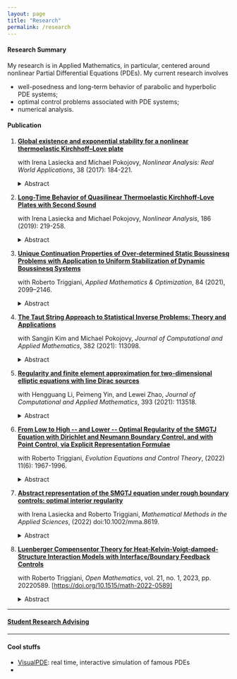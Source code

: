 ```yaml
---
layout: page
title: "Research"
permalink: /research
---
```


#### Research Summary
My research is in Applied Mathematics, in particular, centered around nonlinear Partial Differential Equations (PDEs). My current research involves
* well-posedness and long-term behavior of parabolic and hyperbolic PDE systems; 
* optimal control problems associated with PDE systems; 
* numerical analysis.

#### Publication

1. [**Global existence and exponential stability for a nonlinear thermoelastic Kirchhoff–Love plate**](https://www.sciencedirect.com/science/article/pii/S1468121817300561)

    with Irena Lasiecka and Michael Pokojovy, <em>Nonlinear Analysis: Real World Applications</em>, 38 (2017): 184-221.

    <details>
    <summary>Abstract</summary>
    We study an initial–boundary-value problem for a quasilinear thermoelastic plate of Kirchhoff & Love-type with parabolic heat conduction due to Fourier, mechanically simply supported and held at the reference temperature on the boundary. For this problem, we show the short-time existence and uniqueness of classical solutions under appropriate regularity and compatibility assumptions on the data. Further, we use barrier techniques to prove the global existence and exponential stability of solutions under a smallness condition on the initial data. It is the first result of this kind established for a quasilinear non-parabolic thermoelastic Kirchhoff & Love plate in multiple dimension.
    </details>

2. [**Long-Time Behavior of Quasilinear Thermoelastic Kirchhoff-Love Plates with Second Sound**](https://www.sciencedirect.com/science/article/pii/S0362546X1930080X)
    
    with Irena Lasiecka and Michael Pokojovy, <em>Nonlinear Analysis</em>, 186 (2019): 219-258.

    <details>
    <summary>Abstract</summary>
    We consider an initial–boundary-value problem for a thermoelastic Kirchhoff & Love plate, thermally insulated and simply supported on the boundary, incorporating rotational inertia and a quasilinear hypoelastic response, while the heat effects are modeled using the hyperbolic Maxwell–Cattaneo–Vernotte law giving rise to a ‘second sound’ effect. We study the local well-posedness of the resulting quasilinear mixed-order hyperbolic system in a suitable solution class of smooth functions mapping into Sobolev -spaces. Exploiting the sole source of energy dissipation entering the system through the hyperbolic heat flux moment, provided the initial data are small – not in the full topology of our solution class, but in a lower topology corresponding to weak solutions we prove a nonlinear stabilizability estimate furnishing global existence & uniqueness and exponential decay of classical solutions.
    </details>


3. [**Unique Continuation Properties of Over-determined Static Boussinesq Problems with Application to Uniform Stabilization of Dynamic Boussinesq Systems**](https://link.springer.com/article/10.1007/s00245-020-09705-z)
    
    with Roberto Triggiani, <em>Applied Mathematics & Optimization</em>, 84 (2021), 2099–2146.

    <details>
    <summary>Abstract</summary>
    We consider several direct and adjoint Boussinesq static problems under different types of over-determined conditions. We then conclude, in each case, that the solution pair corresponding to {fluid velocity, scalar temperature} must vanish identically on the whole domain, so that the pressure is then constant (Unique Continuation Property). In going from the direct to the adjoint problem, the coupling operators between the fluid and the thermal equations switch places. As a result, the adjoint Boussinesq system has a more favorable structure than the direct Boussinesq system and hence yields UCP results under weaker requirements; typically, a reduction by one or even two units on the number of components of the fluid vector being involved in the assumptions. To illustrate: in the key direct Boussinesq problem, over-determination consists of the additional vanishing of the solution pair in a common arbitrarily small subset of the interior. In contrast, in the corresponding adjoint Boussinesq problem, only the first (d−1) components of the d-dimensional fluid velocity vector need to be assumed as vanishing on the interior subset. These UCPs for the adjoint problem are critical ingredients in the solution of corresponding uniform stabilization problems of (direct) dynamic Boussinesq systems by suitable finite dimensional feedback controls. They allow one to verify a corresponding Kalman algebraic condition for controllability.
    </details>

4. [**The Taut String Approach to Statistical Inverse Problems: Theory and Applications**](https://www.sciencedirect.com/science/article/pii/S0377042720303897)
    
    with Sangjin Kim and Michael Pokojovy, <em>Journal of Computational and Applied Mathematics</em>, 382 (2021): 113098.

    <details>
    <summary>Abstract</summary>
    A novel solution approach to a class of nonlinear statistical inverse problems with finitely many observations collected over a compact interval on the real line blurred by Gaussian white noise of arbitrary intensity is presented. Exploiting the nonparametric taut string estimator, we prove the state recovery strategy is convergent to a solution of the unnoisy problem at the rate of  as the number of observations  grows to infinity. Illustrations of the method’s application to real-world examples from hydrology, civil & electrical engineering are given and an empirical study on the robustness of our approach is presented.
    </details>


5. [**Regularity and finite element approximation for two-dimensional elliptic equations with line Dirac sources**](https://www.sciencedirect.com/science/article/pii/S0377042721001370)
    
    with Hengguang Li, Peimeng Yin, and Lewei Zhao, <em>Journal of Computational and Applied Mathematics</em>, 393 (2021): 113518.

    <details>
    <summary>Abstract</summary>
    We study the elliptic equation with a line Dirac delta function as the source term subject to the Dirichlet boundary condition in a two-dimensional domain. Such a line Dirac measure causes different types of solution singularities in the neighborhood of the line fracture. We establish new regularity results for the solution in a class of weighted Sobolev spaces and propose finite element algorithms that approximate the singular solution at the optimal convergence rate. Numerical tests are presented to justify the theoretical findings.
    </details>


6. [**From Low to High -- and Lower -- Optimal Regularity of the SMGTJ Equation with Dirichlet and Neumann Boundary Control, and with Point Control, via Explicit Representation Formulae**](https://www.aimsciences.org/data/article/export-pdf?id=620c965e2d80b75aa4a24bb7)
    
    with Roberto Triggiani, <em>Evolution Equations and Control Theory</em>, (2022) 11(6): 1967-1996. 

    <details>
    <summary>Abstract</summary>
    We consider the linear third order (in time) PDE known as the SMGTJ-equation, defined on a bounded domain, under the action of either Dirichlet or Neumann boundary control g. Optimal interior and boundary regularity results were given in [1], after [41], when g ∈ L2(0, T ; L2(Γ)) ≡ L2(Σ), which, moreover, in the canonical case γ = 0, were expressed by the well-known explicit representation formulae of the wave equation in terms of cosine/sine operators [20], [17], [25, Vol II]. The interior or boundary regularity theory is however the same, whether γ = 0 or 0 6 = γ ∈ L∞(Ω), since γ 6 = 0 is responsible only for lower order terms. Here we exploit such cosine operator based-explicit representation formulae to provide optimal interior and boundary regularity results with g “smoother” than L2(Σ), qualitatively by one unit, two units, etc. in the Dirichlet boundary case. To this end, we invoke the corresponding results for wave equations, as in [17]. Similarly for the Neumann boundary case, by invoking the corresponding results for the wave equation as in [23], [24], [37] for control smoother than L2(0, T ; L2(Γ)), and [44] for control less regular in space than L2(Γ). In addition, we provide optimal interior and boundary regularity results when the SMGTJ equation is subject to interior point control, by invoking the corresponding wave equations results [42], [25, Section 9.8.2].
    </details>


7. [**Abstract representation of the SMGTJ equation under rough boundary controls: optimal interior regularity**](https://onlinelibrary.wiley.com/doi/full/10.1002/mma.8619)
    
    with Irena Lasiecka and Roberto Triggiani, <em>Mathematical Methods in the Applied Sciences</em>, (2022) doi:10.1002/mma.8619.

    <details>
    <summary>Abstract</summary>
    We consider the linearized third order SMGTJ equation defined on a sufficiently smooth boundary domain in ℝ 3 and subject to either Dirichlet or Neumann rough boundary control. Filling a void in the literature, we present a direct general 3 × 3 system approach based on the vector state solution {position, velocity, acceleration}. It yields, in both cases, an explicit representation formula: input → solution, based on the s.c. group generator of the boundary homogeneous problem and corresponding elliptic Dirichlet or Neumann map. It is close to, but also distinctly and critically different from, the abstract variation of parameter formula that arises in more traditional boundary control problems for PDEs L-T.6. Through a duality argument based on this explicit formula, we provide a new proof of the optimal regularity theory: boundary control → {position, velocity, acceleration} with low regularity boundary control, square integrable in time and space.
    </details>

8. [**Luenberger Compensentor Theory for Heat-Kelvin-Voigt-damped-Structure Interaction Models with Interface/Boundary Feedback Controls**]()
    
    with Roberto Triggiani, <em>Open Mathematics</em>, vol. 21, no. 1, 2023, pp. 20220589. [https://doi.org/10.1515/math-2022-0589]

    <details>
    <summary>Abstract</summary>
    An optimal, complete, continuous theory of the Luenberger dynamic compensator (or state estimator or state observer) is obtained for the recently studied class of heat-structure interaction PDE-models, with structure subject to high Kelvin-Voigt damping, and feedback control exercised either at the interface between the two media or else at the external boundary of the physical domain. It is a first, full investigation that opens the door to numerous and far reaching subsequent extensions, to include physically relevant fluid-structure models, with wave- or plate-structures, possibly without Kelvin-Voigt damping, as explicitly noted in the text, all the way to achieving the ultimate discrete numerical theory, so critical in applications. While the general setting is functional analytic, delicate PDE-energy estimates dictate how to define the interface/boundary feedback control in each case.
    </details>

***

#### [Student Research Advising](/student_research.md)

***

#### Cool stuffs
- [VisualPDE](https://visualpde.com/): real time, interactive simulation of famous PDEs
- 
